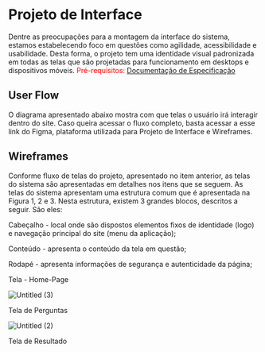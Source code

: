 
# Projeto de Interface

Dentre as preocupações para a montagem da interface do sistema, estamos estabelecendo foco em questões como agilidade, acessibilidade e usabilidade. Desta forma, o projeto tem uma identidade visual padronizada em todas as telas que são projetadas para funcionamento em desktops e dispositivos móveis.
<span style="color:red">Pré-requisitos: <a href="2-Especificação do Projeto.md"> Documentação de Especificação</a></span>


## User Flow

O diagrama apresentado abaixo mostra com que telas o usuário irá interagir dentro do site. Caso queira acessar o fluxo completo, basta acessar a esse link do Figma, plataforma utilizada para Projeto de Interface e Wireframes.


## Wireframes

Conforme  fluxo  de  telas  do  projeto,  apresentado  no  item  anterior,  as  telas  do  sistema  são apresentadas em detalhes nos itens que se seguem. As telas do sistema apresentam uma estrutura comum que é apresentada na Figura 1, 2 e 3. Nesta estrutura, existem 3 grandes blocos, descritos a seguir. São eles:

Cabeçalho - local  onde  são  dispostos  elementos  fixos  de  identidade  (logo)  e 
navegação principal do site (menu da aplicação);

Conteúdo - apresenta o conteúdo da tela em questão;

Rodapé  - apresenta informações de segurança e autenticidade da página;

Tela - Home-Page

![Untitled (3)](https://user-images.githubusercontent.com/114435981/194732826-d15ba843-aca8-4cc4-a888-8ab67a576eed.png)

Tela de Perguntas

![Untitled (2)](https://user-images.githubusercontent.com/114435981/194732903-d231914f-5152-42ad-9cfe-c8fd167f278a.png)

Tela de Resultado


